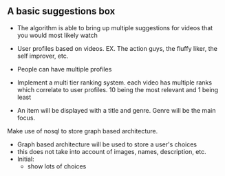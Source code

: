 ## A basic suggestions box
- The algorithm is able to bring up multiple suggestions for videos that you would most likely watch

- User profiles based on videos. EX. The action guys, the fluffy liker, the self improver, etc.
- People can have multiple profiles
- Implement a multi tier ranking system. each video has multiple ranks which correlate to user profiles. 10 being the most relevant and 1 being least
- An item will be displayed with a title and genre. Genre will be the main focus.

Make use of nosql to store graph based architecture.
- Graph based architecture will be used to store a user's choices
- this does not take into account of images, names, description, etc.
- Initial:
  - show lots of choices 
